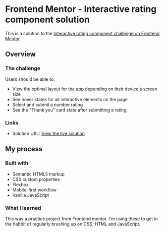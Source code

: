 # Frontend Mentor - Interactive rating component solution

This is a solution to the [Interactive rating component challenge on Frontend Mentor](https://www.frontendmentor.io/challenges/interactive-rating-component-koxpeBUmI).

## Overview

### The challenge

Users should be able to:

- View the optimal layout for the app depending on their device's screen size
- See hover states for all interactive elements on the page
- Select and submit a number rating
- See the "Thank you" card state after submitting a rating

### Links

- Solution URL: [View the live solution](https://helenemmett.github.io/fem-rating-component-vanilla/)

## My process

### Built with

- Semantic HTML5 markup
- CSS custom properties
- Flexbox
- Mobile-first workflow
- Vanilla JavaScript
  
### What I learned

This was a practice project from Frontend mentor. I'm using these to get in the habbit of regularly brushing up on CSS, HTML and JavaScript.
